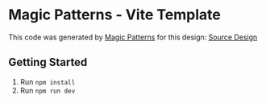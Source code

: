 # Magic Patterns - Vite Template

This code was generated by [Magic Patterns](https://magicpatterns.com) for this design: [Source Design](https://www.magicpatterns.com/c/okqmtztdzh71udrtpvcrkj)

## Getting Started

1. Run `npm install`
2. Run `npm run dev`
